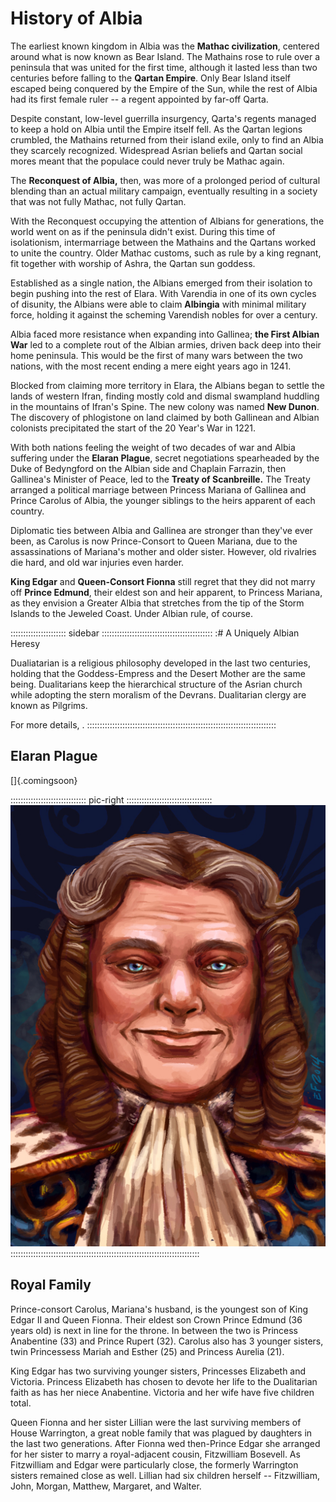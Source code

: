 # History of Albia

The earliest known kingdom in Albia was the **Mathac civilization**,
centered around what is now known as Bear Island. The Mathains rose to
rule over a peninsula that was united for the first time, although it
lasted less than two centuries before falling to the **Qartan Empire**. Only
Bear Island itself escaped being conquered by the Empire of the Sun,
while the rest of Albia had its first female ruler -- a regent appointed
by far-off Qarta.

Despite constant, low-level guerrilla insurgency, Qarta's regents
managed to keep a hold on Albia until the Empire itself fell. As the
Qartan legions crumbled, the Mathains returned from their island exile,
only to find an Albia they scarcely recognized. Widespread Asrian
beliefs and Qartan social mores meant that the populace could never
truly be Mathac again.

The **Reconquest of Albia,** then, was more of a prolonged period of
cultural blending than an actual military campaign, eventually resulting
in a society that was not fully Mathac, not fully Qartan.

With the Reconquest occupying the attention of Albians for generations,
the world went on as if the peninsula didn't exist. During this time of
isolationism, intermarriage between the Mathains and the Qartans worked
to unite the country. Older Mathac customs, such as rule by a king
regnant, fit together with worship of Ashra, the Qartan sun goddess.

Established as a single nation, the Albians emerged from their isolation
to begin pushing into the rest of Elara. With Varendia in one of its own
cycles of disunity, the Albians were able to claim **Albingia** with minimal
military force, holding it against the scheming Varendish nobles for
over a century.

Albia faced more resistance when expanding into Gallinea; **the First
Albian War** led to a complete rout of the Albian armies, driven back deep
into their home peninsula. This would be the first of many wars between
the two nations, with the most recent ending a mere eight years ago in
1241.

Blocked from claiming more territory in Elara, the Albians began to
settle the lands of western Ifran, finding mostly cold and dismal
swampland huddling in the mountains of Ifran's Spine. The new colony
was named **New Dunon**. The discovery of
phlogistone on land claimed by both Gallinean and Albian colonists
precipitated the start of the 20 Year's War in 1221. 

With both nations feeling the weight of two decades of war and Albia
suffering under the **Elaran Plague**, secret negotiations spearheaded by
the Duke of Bedyngford on the Albian side and Chaplain Farrazin, then
Gallinea's Minister of Peace, led to the **Treaty of Scanbreille.** The
Treaty arranged a political marriage between Princess Mariana of
Gallinea and Prince Carolus of Albia, the younger siblings to the heirs
apparent of each country.

Diplomatic ties between Albia and Gallinea are stronger than they've
ever been, as Carolus is now Prince-Consort to Queen Mariana, due to the
assassinations of Mariana's mother and older sister. However, old
rivalries die hard, and old war injuries even harder.

**King Edgar** and **Queen-Consort Fionna** still regret that they did not marry off
**Prince Edmund**, their eldest son and heir apparent, to Princess Mariana,
as they envision a Greater Albia that stretches from the tip of the
Storm Islands to the Jeweled Coast. Under Albian rule, of course.

:::::::::::::::::::::: sidebar ::::::::::::::::::::::::::::::::::::::::::::
:# A Uniquely Albian Heresy

Dualiatarian is a religious philosophy developed in the last two
centuries, holding that the Goddess-Empress and the Desert Mother are
the same being. Dualitarians keep the hierarchical structure of the
Asrian church while adopting the stern moralism of the Devrans.
Dualitarian clergy are known as Pilgrims.

For more details, <a href="#dualitarianism" class="xref-inchapter-under"></a>.
:::::::::::::::::::::::::::::::::::::::::::::::::::::::::::::::::::::::::::

## Elaran Plague

[]{.comingsoon}

:::::::::::::::::::::::::::::: pic-right ::::::::::::::::::::::::::::::::::
![King Edgar II of Albia, by Eleanor Ferron](assets/Portraits/Medium/king-edgar.jpg "King Edgar II of Albia, by Eleanor Ferron")
:::::::::::::::::::::::::::::::::::::::::::::::::::::::::::::::::::::::::::

## Royal Family

Prince-consort Carolus, Mariana's husband, is the youngest son of King
Edgar II and Queen Fionna. Their eldest son Crown Prince Edmund (36
years old) is next in line for the throne. In between the two is
Princess Anabentine (33) and Prince Rupert (32). Carolus also has 3
younger sisters, twin Princessess Mariah and Esther (25) and Princess
Aurelia (21). 

King Edgar has two surviving younger sisters, Princesses Elizabeth and
Victoria. Princess Elizabeth has chosen to devote her life to the
Dualitarian faith as has her niece Anabentine. Victoria and her wife
have five children total.

Queen Fionna and her sister Lillian were the last surviving members of
House Warrington, a great noble family that was plagued by daughters in
the last two generations. After Fionna wed then-Prince Edgar she
arranged for her sister to marry a royal-adjacent cousin, Fitzwilliam
Bosevell. As Fitzwilliam and Edgar were particularly close, the formerly
Warrington sisters remained close as well. Lillian had six children
herself -- Fitzwilliam, John, Morgan, Matthew, Margaret, and Walter.

